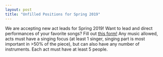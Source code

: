 ```yaml
---
layout: post
title: "Unfilled Positions for Spring 2019"
---
```

We are accepting new act leads for Spring 2019! Want to lead and direct performances of your favorite songs? Fill out
[this form!](https://docs.google.com/forms/d/e/1FAIpQLSevEyfMKw64Od8DslFr64GCD2-oWzRd4zXQs1G1fRNJr16D_A/viewform) Any 
music allowed, acts must have a singing focus (at least 1 singer, singing part is most important in >50% of the piece), 
but can also have any number of instruments. Each act must have at least 5 people.
